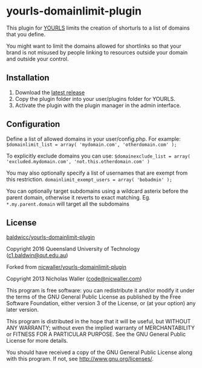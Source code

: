 yourls-domainlimit-plugin
=========================

This plugin for [YOURLS](https://github.com/YOURLS/YOURLS) limits the creation of shorturls to a list of domains that you define.

You might want to limit the domains allowed for shortlinks so that your brand is not misused by people linking to resources outside your domain and outside your control.

Installation
------------
1. Download the [latest release](https://github.com/baldwicc/yourls-domainlimit-plugin/releases)
1. Copy the plugin folder into your user/plugins folder for YOURLS.
1. Activate the plugin with the plugin manager in the admin interface.

Configuration
-------------
Define a list of allowed domains in your user/config.php. For example:
`$domainlimit_list = array( 'mydomain.com', 'otherdomain.com' );`

To explicitly exclude domains you can use:
`$domainexclude_list = array( 'excluded.mydomain.com', 'not.this.otherdomain.com' )`

You may also optionally specify a list of usernames that are exempt from this restriction.
`domainlimit_exempt_users = array( 'bobadmin' );`

You can optionally target subdomains using a wildcard asterix before the parent domain, otherwise it reverts to exact matching.
Eg. `*.my.parent.domain` will target all the subdomains

License
-------

[baldwicc/yourls-domainlimit-plugin](https://github.com/baldwicc/yourls-domainlimit-plugin/releases)

Copyright 2016 Queensland University of Technology (c1.baldwin@qut.edu.au)

Forked from [nicwaller/yourls-domainlimit-plugin](https://github.com/nicwaller/yourls-domainlimit-plugin/releases)

Copyright 2013 Nicholas Waller (code@nicwaller.com)

This program is free software: you can redistribute it and/or modify
it under the terms of the GNU General Public License as published by
the Free Software Foundation, either version 3 of the License, or
(at your option) any later version.

This program is distributed in the hope that it will be useful,
but WITHOUT ANY WARRANTY; without even the implied warranty of
MERCHANTABILITY or FITNESS FOR A PARTICULAR PURPOSE.  See the
GNU General Public License for more details.

You should have received a copy of the GNU General Public License
along with this program.  If not, see <http://www.gnu.org/licenses/>.
